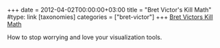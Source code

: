 +++
date = 2012-04-02T00:00:00+03:00
title = "Bret Victor's Kill Math"
#type: link
[taxonomies]
categories = ["bret-victor"]
+++
[Bret Victors Kill Math](http://worrydream.com/KillMath/)

How to stop worrying and love your visualization tools.
